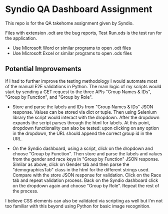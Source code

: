 # Syndio QA Dashboard Assignment

 This repo is for the QA takehome assignment given by Syndio.

 Files with extension .odt are the bug reports, Test Run.ods is the test run for the application.
 - Use Microsoft Word or similar programs to open .odt files
 - Use Microsoft Excel or similar programs to open .ods files

## Potential Improvements

 If I had to further improve the testing methodology I would automate most of the manual E2E validations in Python. The main logic of my scripts would start by sending a GET request to the three APIs "Group Names & IDs", "Group by Function", and "Group by Role".

 - Store and parse the labels and IDs from "Group Names & IDs" JSON response. Values can be stored via dict or tuple. Then using Selenium library the script would interact with the dropdown. After the dropdown expands the script parses through the html for labels. At this point, dropdown functionality can also be tested: upon clicking on any option in the dropdown, the URL should append the correct group id in the URL.

 - On the Syndio dashboard, using a script, click on the dropdown and choose "Group by Function". Then store and parse the labels and values from the gender and race keys in "Group by Function" JSON response. Similar as above, click on Gender tab and then parse the "demographicsTab" class in the html for the different strings used. Compare with the store JSON response for validation. Click on the Race tab and repeat validation process. Back on the Syndio dashboard click on the dropdown again and choose "Group by Role". Repeat the rest of the process.        

I believe CSS elements can also be validated via scripting as well but I'm not too familiar with this beyond using Python for basic image recognition.

